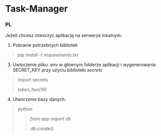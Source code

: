 # Task-Manager

### PL

Jeżeli chcesz otworzyć aplikację na serwerze lokalnym:

1. Pobranie potrzebnych bibliotek
> *pip install -r requirements.txt*
3. Uwtorzenie pliku .env w głównym folderze aplikacji i wygenerowanie SECRET_KEY przy użyciu biblioteki *secrets*
> import secrets
> 
> *token_hex(16)*
4. Utworzenie bazy danych:  
> *python*
>> *from app import db*
>> 
>> *db.create()*
